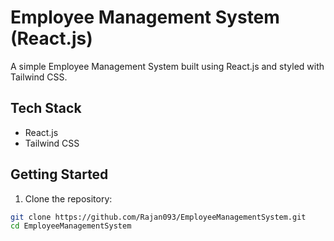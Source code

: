 # Employee Management System (React.js)

A simple Employee Management System built using React.js and styled with Tailwind CSS.

## Tech Stack

- React.js
- Tailwind CSS

## Getting Started

1. Clone the repository:
```bash
git clone https://github.com/Rajan093/EmployeeManagementSystem.git
cd EmployeeManagementSystem
